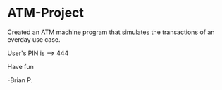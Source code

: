 # ATM-Project
Created an ATM machine program that simulates the transactions of an everday use case.

User's PIN is ==>  444


Have fun


-Brian P.

